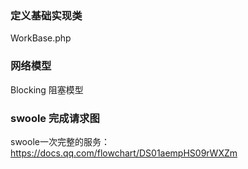 ### 定义基础实现类

WorkBase.php

### 网络模型

Blocking 阻塞模型

### swoole 完成请求图

swoole一次完整的服务：https://docs.qq.com/flowchart/DS01aempHS09rWXZm